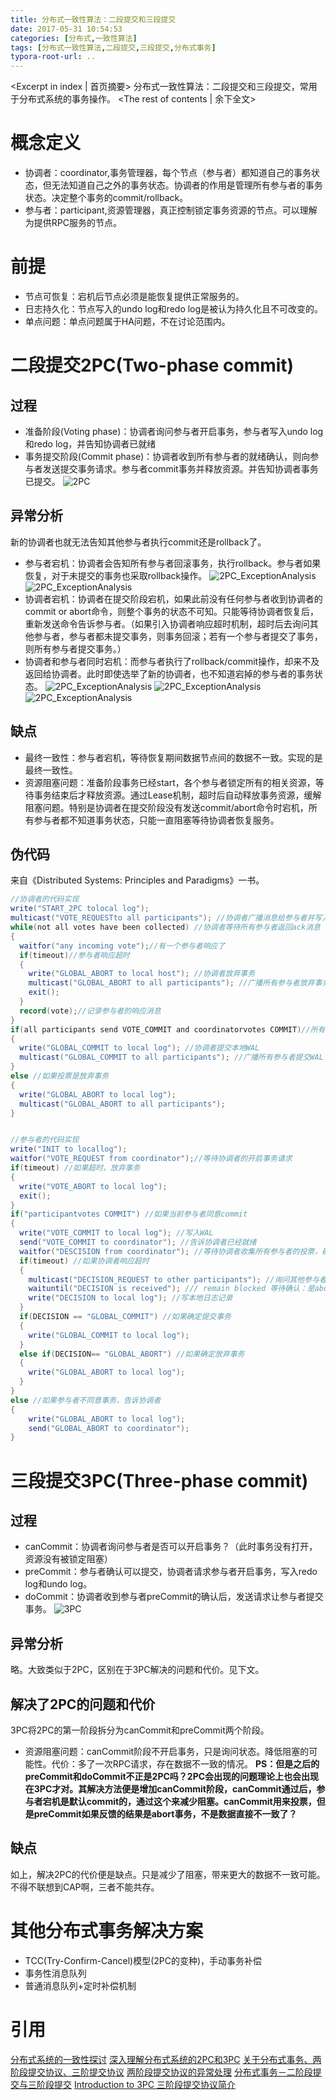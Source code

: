 ```yaml
---
title: 分布式一致性算法：二段提交和三段提交
date: 2017-05-31 10:54:53
categories: [分布式,一致性算法]
tags: [分布式一致性算法,二段提交,三段提交,分布式事务]
typora-root-url: ..
---
```

<Excerpt in index | 首页摘要>
分布式一致性算法：二段提交和三段提交，常用于分布式系统的事务操作。<!-- more -->
<The rest of contents | 余下全文>
# 概念定义
- 协调者：coordinator,事务管理器，每个节点（参与者）都知道自己的事务状态，但无法知道自己之外的事务状态。协调者的作用是管理所有参与者的事务状态。决定整个事务的commit/rollback。
- 参与者：participant,资源管理器，真正控制锁定事务资源的节点。可以理解为提供RPC服务的节点。

# 前提
- 节点可恢复：宕机后节点必须是能恢复提供正常服务的。
- 日志持久化：节点写入的undo log和redo log是被认为持久化且不可改变的。
- 单点问题：单点问题属于HA问题，不在讨论范围内。

# 二段提交2PC(Two-phase commit)
## 过程
- 准备阶段(Voting phase)：协调者询问参与者开启事务，参与者写入undo log和redo log，并告知协调者已就绪
- 事务提交阶段(Commit phase)：协调者收到所有参与者的就绪确认，则向参与者发送提交事务请求。参与者commit事务并释放资源。并告知协调者事务已提交。
  ![2PC](/resources/img/distributed_systems/2PC.png)

## 异常分析
新的协调者也就无法告知其他参与者执行commit还是rollback了。
- 参与者宕机：协调者会告知所有参与者回滚事务，执行rollback。参与者如果恢复，对于未提交的事务也采取rollback操作。
  ![2PC_ExceptionAnalysis](/resources/img/distributed_systems/2PC_ExceptionAnalysis1.png)
  ![2PC_ExceptionAnalysis](/resources/img/distributed_systems/2PC_ExceptionAnalysis2.png)
- 协调者宕机：协调者在提交阶段宕机，如果此前没有任何参与者收到协调者的commit or abort命令，则整个事务的状态不可知。只能等待协调者恢复后，重新发送命令告诉参与者。（如果引入协调者响应超时机制，超时后去询问其他参与者，参与者都未提交事务，则事务回滚；若有一个参与者提交了事务，则所有参与者提交事务。）
- 协调者和参与者同时宕机：而参与者执行了rollback/commit操作，却来不及返回给协调者。此时即使选举了新的协调者，也不知道宕掉的参与者的事务状态。
  ![2PC_ExceptionAnalysis](/resources/img/distributed_systems/2PC_ExceptionAnalysis3.png)
  ![2PC_ExceptionAnalysis](/resources/img/distributed_systems/2PC_ExceptionAnalysis4.png)
  ![2PC_ExceptionAnalysis](/resources/img/distributed_systems/2PC_ExceptionAnalysis5.png)

## 缺点
- 最终一致性：参与者宕机，等待恢复期间数据节点间的数据不一致。实现的是最终一致性。
- 资源阻塞问题：准备阶段事务已经start，各个参与者锁定所有的相关资源，等待事务结束后才释放资源。通过Lease机制，超时后自动释放事务资源，缓解阻塞问题。特别是协调者在提交阶段没有发送commit/abort命令时宕机，所有参与者都不知道事务状态，只能一直阻塞等待协调者恢复服务。

## 伪代码
来自《Distributed Systems: Principles and Paradigms》一书。
```java
//协调者的代码实现
write("START_2PC tolocal log");
multicast("VOTE_REQUESTto all participants"); //协调者广播消息给参与者并写入WAL
while(not all votes have been collected) //协调者等待所有参与者返回ack消息
{
  waitfor("any incoming vote");//有一个参与者响应了
  if(timeout)//参与者响应超时
  {
    write("GLOBAL_ABORT to local host"); //协调者放弃事务
    multicast("GLOBAL_ABORT to all participants"); //广播所有参与者放弃事务
    exit();
  }
  record(vote);//记录参与者的响应消息
}
if(all participants send VOTE_COMMIT and coordinatorvotes COMMIT)//所有参与者同意提交事务，并且协调者确定应提交事务
{
  write("GLOBAL_COMMIT to local log"); //协调者提交本地WAL
  multicast("GLOBAL_COMMIT to all participants"); //广播所有参与者提交WAL
}
else //如果投票是放弃事务
{
  write("GLOBAL_ABORT to local log");
  multicast("GLOBAL_ABORT to all participants");
}


//参与者的代码实现
write("INIT to locallog");
waitfor("VOTE_REQUEST from coordinator");//等待协调者的开启事务请求
if(timeout) //如果超时，放弃事务
{
  write("VOTE_ABORT to local log");
  exit();
}
if("participantvotes COMMIT") //如果当前参与者同意commit
{
  write("VOTE_COMMIT to local log"); //写入WAL
  send("VOTE_COMMIT to coordinator"); //告诉协调者已经就绪
  waitfor("DESCISION from coordinator"); //等待协调者收集所有参与者的投票，确认是abort or commit
  if(timeout) //如果协调者响应超时
  {
    multicast("DECISION_REQUEST to other participants"); //询问其他参与者的事务状态
    waituntil("DECISION is received"); /// remain blocked 等待确认：是abort or commit
    write("DECISION to local log"); //写本地日志记录
  }
  if(DECISION == "GLOBAL_COMMIT") //如果确定提交事务
  {
    write("GLOBAL_COMMIT to local log");
  }
  else if(DECISION== "GLOBAL_ABORT") //如果确定放弃事务
  {
    write("GLOBAL_ABORT to local log");
  }
}
else //如果参与者不同意事务，告诉协调者
{
    write("GLOBAL_ABORT to local log");
    send("GLOBAL_ABORT to coordinator");
}
```

# 三段提交3PC(Three-phase commit)
## 过程
- canCommit：协调者询问参与者是否可以开启事务？（此时事务没有打开，资源没有被锁定阻塞）
- preCommit：参与者确认可以提交，协调者请求参与者开启事务，写入redo log和undo log。
- doCommit：协调者收到参与者preCommit的确认后，发送请求让参与者提交事务。
  ![3PC](/resources/img/distributed_systems/3PC.png)

## 异常分析
略。大致类似于2PC，区别在于3PC解决的问题和代价。见下文。

## 解决了2PC的问题和代价
3PC将2PC的第一阶段拆分为canCommit和preCommit两个阶段。
- 资源阻塞问题：canCommit阶段不开启事务，只是询问状态。降低阻塞的可能性。代价：多了一次RPC请求，存在数据不一致的情况。
  **PS：但是之后的preCommit和doCommit不正是2PC吗？2PC会出现的问题理论上也会出现在3PC才对。其解决方法便是增加canCommit阶段，canCommit通过后，参与者宕机是默认commit的，通过这个来减少阻塞。canCommit用来投票，但是preCommit如果反馈的结果是abort事务，不是数据直接不一致了？**

## 缺点
如上，解决2PC的代价便是缺点。只是减少了阻塞，带来更大的数据不一致可能。
不得不联想到CAP啊，三者不能共存。



# 其他分布式事务解决方案
- TCC(Try-Confirm-Cancel)模型(2PC的变种)，手动事务补偿
- 事务性消息队列
- 普通消息队列+定时补偿机制

# 引用
[分布式系统的一致性探讨](http://blog.jobbole.com/95618/)
[深入理解分布式系统的2PC和3PC](https://coderknock.com/blog/2016/12/18/PC.html)
[关于分布式事务、两阶段提交协议、三阶提交协议](http://blog.jobbole.com/95632/)
[两阶段提交协议的异常处理](http://blog.csdn.net/forever_wind/article/details/37506027)
[分布式事务－二阶段提交与三阶段提交](http://blog.csdn.net/whycold/article/details/47702133)
[Introduction to 3PC 三阶段提交协议简介](http://csruiliu.github.io/blog/2016/05/30/intro_3PC/)
